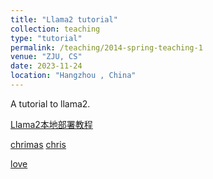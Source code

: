 ```yaml
---
title: "Llama2 tutorial"
collection: teaching
type: "tutorial"
permalink: /teaching/2014-spring-teaching-1
venue: "ZJU, CS"
date: 2023-11-24
location: "Hangzhou , China"
---
```

A tutorial to llama2.

[Llama2本地部署教程](https://miracle-master.github.io/files/LLama2本地部署教程.pdf)

[chrimas](https://miracle-master.github.io/files/chrimas.html)
[chris](https://miracle-master.github.io/files/chris.html)

[love](https://miracle-master.github.io/files/love.html)
